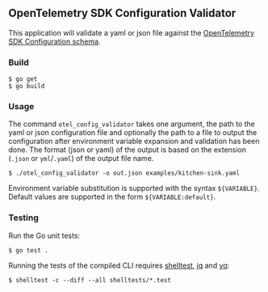 ## OpenTelemetry SDK Configuration Validator

This application will validate a yaml or json file against the [OpenTelemetry
SDK Configuration schema](https://github.com/open-telemetry/opentelemetry-configuration/).

### Build

```
$ go get
$ go build
```

### Usage

The command `otel_config_validator` takes one argument, the path to the yaml or
json configuration file and optionally the path to a file to output the
configuration after environment variable expansion and validation has been done.
The format (json or yaml) of the output is based on the extension (`.json` or
`yml`/`.yaml`) of the output file name.

```
$ ./otel_config_validator -o out.json examples/kitchen-sink.yaml
```

Environment variable substitution is supported with the syntax `${VARIABLE}`.
Default values are supported in the form `${VARIABLE:default}`.

### Testing

Run the Go unit tests:

```
$ go test .
```

Running the tests of the compiled CLI requires
[shelltest](https://github.com/simonmichael/shelltestrunner),
[jq](https://github.com/jqlang/jq/) and [yq](https://github.com/mikefarah/yq):

```
$ shelltest -c --diff --all shelltests/*.test
```


